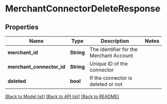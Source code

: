 # MerchantConnectorDeleteResponse

## Properties

Name | Type | Description | Notes
------------ | ------------- | ------------- | -------------
**merchant_id** | **String** | The identifier for the Merchant Account | 
**merchant_connector_id** | **String** | Unique ID of the connector | 
**deleted** | **bool** | If the connector is deleted or not | 

[[Back to Model list]](../README.md#documentation-for-models) [[Back to API list]](../README.md#documentation-for-api-endpoints) [[Back to README]](../README.md)


